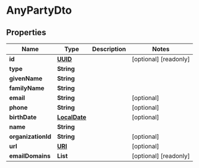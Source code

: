 

# AnyPartyDto

## Properties

Name | Type | Description | Notes
------------ | ------------- | ------------- | -------------
**id** | [**UUID**](UUID.md) |  |  [optional] [readonly]
**type** | **String** |  | 
**givenName** | **String** |  | 
**familyName** | **String** |  | 
**email** | **String** |  |  [optional]
**phone** | **String** |  |  [optional]
**birthDate** | [**LocalDate**](LocalDate.md) |  |  [optional]
**name** | **String** |  | 
**organizationId** | **String** |  |  [optional]
**url** | [**URI**](URI.md) |  |  [optional]
**emailDomains** | **List<String>** |  |  [optional] [readonly]



